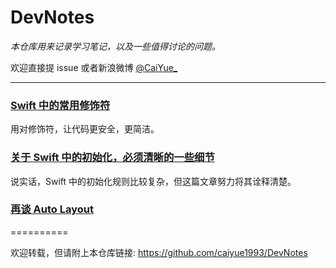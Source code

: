 # DevNotes

*本仓库用来记录学习笔记，以及一些值得讨论的问题。*

欢迎直接提 issue 或者新浪微博 [@CaiYue_](http://weibo.com/caiyue233)

---

### [Swift 中的常用修饰符](https://github.com/caiyue1993/DevNotes/blob/master/notes/some-modifiers-in-swift.md)
用对修饰符，让代码更安全，更简洁。

### [关于 Swift 中的初始化，必须清晰的一些细节](https://github.com/caiyue1993/DevNotes/blob/master/notes/initializer-in-swift.md)
说实话，Swift 中的初始化规则比较复杂，但这篇文章努力将其诠释清楚。

### [再谈 Auto Layout]()

==========

欢迎转载，但请附上本仓库链接: https://github.com/caiyue1993/DevNotes 
